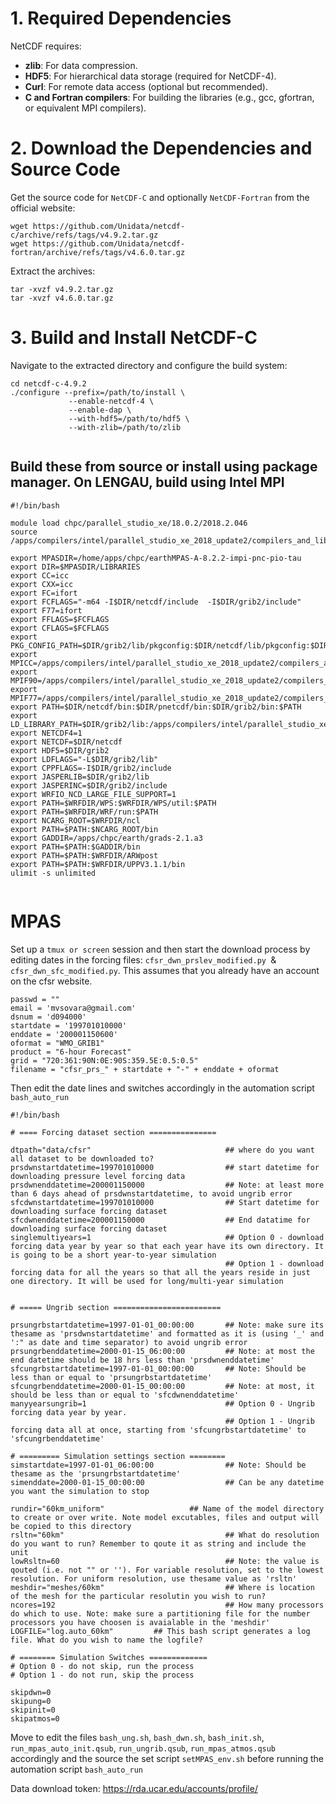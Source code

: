 # 1. Required Dependencies
NetCDF requires:

- **zlib**: For data compression.
- **HDF5**: For hierarchical data storage (required for NetCDF-4).
- **Curl**: For remote data access (optional but recommended).
- **C and Fortran compilers**: For building the libraries (e.g., gcc, gfortran, or equivalent MPI compilers).

# 2. Download the Dependencies and Source Code
Get the source code for ```NetCDF-C``` and optionally ```NetCDF-Fortran``` from the official website:
```
wget https://github.com/Unidata/netcdf-c/archive/refs/tags/v4.9.2.tar.gz
wget https://github.com/Unidata/netcdf-fortran/archive/refs/tags/v4.6.0.tar.gz
```
Extract the archives:
```
tar -xvzf v4.9.2.tar.gz
tar -xvzf v4.6.0.tar.gz
```
# 3. Build and Install NetCDF-C
Navigate to the extracted directory and configure the build system:
```
cd netcdf-c-4.9.2
./configure --prefix=/path/to/install \
             --enable-netcdf-4 \
             --enable-dap \
             --with-hdf5=/path/to/hdf5 \
             --with-zlib=/path/to/zlib


```

## Build these from source or install using package manager. On LENGAU, build using Intel MPI
```
#!/bin/bash

module load chpc/parallel_studio_xe/18.0.2/2018.2.046
source /apps/compilers/intel/parallel_studio_xe_2018_update2/compilers_and_libraries/linux/mpi/bin64/mpivars.sh

export MPASDIR=/home/apps/chpc/earthMPAS-A-8.2.2-impi-pnc-pio-tau
export DIR=$MPASDIR/LIBRARIES
export CC=icc
export CXX=icc
export FC=ifort
export FCFLAGS="-m64 -I$DIR/netcdf/include  -I$DIR/grib2/include"
export F77=ifort
export FFLAGS=$FCFLAGS
export CFLAGS=$FCFLAGS
export PKG_CONFIG_PATH=$DIR/grib2/lib/pkgconfig:$DIR/netcdf/lib/pkgconfig:$DIR/pnetcdf/lib/pkgconfig
export MPICC=/apps/compilers/intel/parallel_studio_xe_2018_update2/compilers_and_libraries/linux/mpi/intel64/bin/mpiicc
export MPIF90=/apps/compilers/intel/parallel_studio_xe_2018_update2/compilers_and_libraries/linux/mpi/intel64/bin/mpiifort
export MPIF77=/apps/compilers/intel/parallel_studio_xe_2018_update2/compilers_and_libraries/linux/mpi/intel64/bin/mpiifort
export PATH=$DIR/netcdf/bin:$DIR/pnetcdf/bin:$DIR/grib2/bin:$PATH
export LD_LIBRARY_PATH=$DIR/grib2/lib:/apps/compilers/intel/parallel_studio_xe_2018_update2/compilers_and_libraries_2018.2.199/linux/compiler/lib/intel64_lin:$DIR/netcdf/lib:$DIR/pnetcdf/lib:$LD_LIBRARY_PATH
export NETCDF4=1
export NETCDF=$DIR/netcdf
export HDF5=$DIR/grib2
export LDFLAGS="-L$DIR/grib2/lib"
export CPPFLAGS=-I$DIR/grib2/include
export JASPERLIB=$DIR/grib2/lib
export JASPERINC=$DIR/grib2/include
export WRFIO_NCD_LARGE_FILE_SUPPORT=1
export PATH=$WRFDIR/WPS:$WRFDIR/WPS/util:$PATH
export PATH=$WRFDIR/WRF/run:$PATH
export NCARG_ROOT=$WRFDIR/ncl
export PATH=$PATH:$NCARG_ROOT/bin
export GADDIR=/apps/chpc/earth/grads-2.1.a3
export PATH=$PATH:$GADDIR/bin
export PATH=$PATH:$WRFDIR/ARWpost
export PATH=$PATH:$WRFDIR/UPPV3.1.1/bin
ulimit -s unlimited


```




# MPAS

Set up a ```tmux or screen``` session and then start the download process by editing dates in the forcing files: 
```cfsr_dwn_prslev_modified.py ```& ```cfsr_dwn_sfc_modified.py```. This assumes that you already have an account on the cfsr website. 
```
passwd = ""
email = 'mvsovara@gmail.com'
dsnum = 'd094000'
startdate = '199701010000'
enddate = '200001150600'
oformat = "WMO_GRIB1"
product = "6-hour Forecast"
grid = "720:361:90N:0E:90S:359.5E:0.5:0.5"
filename = "cfsr_prs_" + startdate + "-" + enddate + oformat
```

Then edit the date lines and switches accordingly in the automation script ```bash_auto_run ```
```
#!/bin/bash

# ==== Forcing dataset section ===============

dtpath="data/cfsr"                              ## where do you want all dataset to be downloaded to?
prsdwnstartdatetime=199701010000                ## start datetime for downloading pressure level forcing data
prsdwnenddatetime=200001150000                  ## Note: at least more than 6 days ahead of prsdwnstartdatetime, to avoid ungrib error
sfcdwnstartdatetime=199701010000                ## Start datetime for downloading surface forcing dataset
sfcdwnenddatetime=200001150000                  ## End datatime for downloading surface forcing dataset
singlemultiyears=1                              ## Option 0 - download forcing data year by year so that each year have its own directory. It is going to be a short year-to-year simulation
                                                ## Option 1 - download forcing data for all the years so that all the years reside in just one directory. It will be used for long/multi-year simulation


# ===== Ungrib section ========================

prsungrbstartdatetime=1997-01-01_00:00:00       ## Note: make sure its thesame as 'prsdwnstartdatetime' and formatted as it is (using '_' and ':" as date and time separator) to avoid ungrib error
prsungrbenddatetime=2000-01-15_06:00:00         ## Note: at most the end datetime should be 18 hrs less than 'prsdwnenddatetime'
sfcungrbstartdatetime=1997-01-01_00:00:00       ## Note: Should be less than or equal to 'prsungrbstartdatetime'
sfcungrbenddatetime=2000-01-15_00:00:00         ## Note: at most, it should be less than or equal to 'sfcdwnenddatetime'
manyyearsungrib=1                               ## Option 0 - Ungrib forcing data year by year.
                                                ## Option 1 - Ungrib forcing data all at once, starting from 'sfcungrbstartdatetime' to 'sfcungrbenddatetime'

# ========= Simulation settings section ========
simstartdate=1997-01-01_06:00:00                ## Note: Should be thesame as the 'prsungrbstartdatetime'
simenddate=2000-01-15_00:00:00                  ## Can be any datetime you want the simulation to stop

rundir="60km_uniform"                   ## Name of the model directory to create or over write. Note model excutables, files and output will be copied to this directory
rsltn="60km"                                    ## What do resolution do you want to run? Remember to qoute it as string and include the unit
lowRsltn=60                                     ## Note: the value is qouted (i.e. not "" or ''). For variable resolution, set to the lowest resolution. For uniform resolution, use thesame value as 'rsltn'
meshdir="meshes/60km"                           ## Where is location of the mesh for the particular resolutin you wish to run?
ncores=192                                      ## How many processors do which to use. Note: make sure a partitioning file for the number processors you have choosen is avaialable in the 'meshdir'
LOGFILE="log.auto_60km"         ## This bash script generates a log file. What do you wish to name the logfile?

# ======== Simulation Switches =============
# Option 0 - do not skip, run the process
# Option 1 - do not run, skip the process

skipdwn=0
skipung=0
skipinit=0
skipatmos=0

```

Move to edit the files ```bash_ung.sh```, ```bash_dwn.sh```, ```bash_init.sh```, ```run_mpas_auto_init.qsub```, ```run_ungrib.qsub```, ```run_mpas_atmos.qsub``` accordingly and the source the set script ```setMPAS_env.sh``` before running the automation script ```bash_auto_run```

Data download token: https://rda.ucar.edu/accounts/profile/

